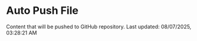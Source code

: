# Auto Push File

Content that will be pushed to GitHub repository.
Last updated: 08/07/2025, 03:28:21 AM